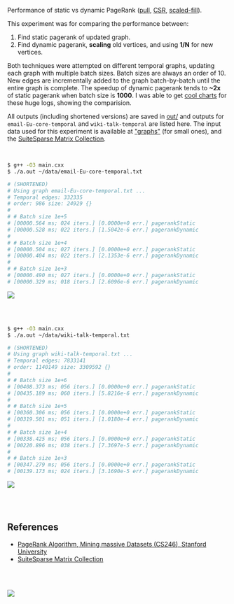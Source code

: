 Performance of static vs dynamic PageRank ([pull], [CSR], [scaled-fill]).

This experiment was for comparing the performance between:
1. Find static pagerank of updated graph.
2. Find dynamic pagerank, **scaling** old vertices, and using **1/N** for new vertices.

Both techniques were attempted on different temporal graphs, updating each
graph with multiple batch sizes. Batch sizes are always an order of 10. New
edges are incrementally added to the graph batch-by-batch until the entire
graph is complete. The speedup of dynamic pagerank tends to **~2x** of static
pagerank when batch size is **1000**. I was able to get [cool charts] for these
huge logs, showing the comparision.

All outputs (including shortened versions) are saved in [out/](out/) and
outputs for `email-Eu-core-temporal` and `wiki-talk-temporal` are listed here.
The input data used for this experiment is available at ["graphs"] (for small
ones), and the [SuiteSparse Matrix Collection].

<br>

```bash
$ g++ -O3 main.cxx
$ ./a.out ~/data/email-Eu-core-temporal.txt

# (SHORTENED)
# Using graph email-Eu-core-temporal.txt ...
# Temporal edges: 332335
# order: 986 size: 24929 {}
#
# # Batch size 1e+5
# [00000.564 ms; 024 iters.] [0.0000e+0 err.] pagerankStatic
# [00000.528 ms; 022 iters.] [1.5042e-6 err.] pagerankDynamic
#
# # Batch size 1e+4
# [00000.504 ms; 027 iters.] [0.0000e+0 err.] pagerankStatic
# [00000.404 ms; 022 iters.] [2.1353e-6 err.] pagerankDynamic
#
# # Batch size 1e+3
# [00000.490 ms; 027 iters.] [0.0000e+0 err.] pagerankStatic
# [00000.329 ms; 018 iters.] [2.6096e-6 err.] pagerankDynamic
```

[![](https://i.imgur.com/r41PgWd.png)][cool charts]

<br>
<br>

```bash
$ g++ -O3 main.cxx
$ ./a.out ~/data/wiki-talk-temporal.txt

# (SHORTENED)
# Using graph wiki-talk-temporal.txt ...
# Temporal edges: 7833141
# order: 1140149 size: 3309592 {}
#
# # Batch size 1e+6
# [00408.373 ms; 056 iters.] [0.0000e+0 err.] pagerankStatic
# [00435.189 ms; 060 iters.] [5.8216e-6 err.] pagerankDynamic
#
# # Batch size 1e+5
# [00360.306 ms; 056 iters.] [0.0000e+0 err.] pagerankStatic
# [00319.501 ms; 051 iters.] [1.0180e-4 err.] pagerankDynamic
#
# # Batch size 1e+4
# [00338.425 ms; 056 iters.] [0.0000e+0 err.] pagerankStatic
# [00220.896 ms; 038 iters.] [7.3697e-5 err.] pagerankDynamic
#
# # Batch size 1e+3
# [00347.279 ms; 056 iters.] [0.0000e+0 err.] pagerankStatic
# [00139.173 ms; 024 iters.] [3.1690e-5 err.] pagerankDynamic
```

[![](https://i.imgur.com/sVzmhnz.png)][cool charts]

<br>
<br>


## References

- [PageRank Algorithm, Mining massive Datasets (CS246), Stanford University](http://snap.stanford.edu/class/cs246-videos-2019/lec9_190205-cs246-720.mp4)
- [SuiteSparse Matrix Collection]

<br>
<br>

[![](https://i.imgur.com/0TfMELc.jpg)](https://www.youtube.com/watch?v=npl0o3X7NTA)

[pull]: https://github.com/puzzlef/pagerank-push-vs-pull
[CSR]: https://github.com/puzzlef/pagerank-class-vs-csr
[scaled-fill]: https://github.com/puzzlef/pagerank-dynamic-adjust-ranks
[cool charts]: https://docs.google.com/spreadsheets/d/1avE7QFCxFSRJw2dr6A5QeX8rSQxSKr10CE8_IiHCBdk/edit?usp=sharing
["graphs"]: https://github.com/puzzlef/graphs
[SuiteSparse Matrix Collection]: https://suitesparse-collection-website.herokuapp.com
